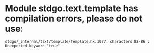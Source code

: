 # Module stdgo.text.template has compilation errors, please do not use:
```
stdgo/_internal/text/template/Template.hx:1077: characters 82-86 : Unexpected keyword "true"

```


